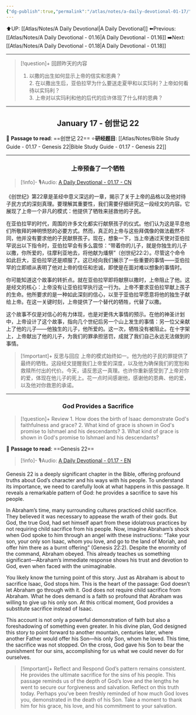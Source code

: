 ```yaml
---
{"dg-publish":true,"permalink":"/atlas/notes/a-daily-devotional-01-17/","noteIcon":""}
---
```


 ⬆️UP: [[Atlas/Notes/A Daily Devotional\|A Daily Devotional]]
⬅️Previous: [[Atlas/Notes/A Daily Devotional - 01.16\|A Daily Devotional - 01.16]]
➡️Next: [[Atlas/Notes/A Daily Devotional - 01.18\|A Daily Devotional - 01.18]]

---

> [!question]+ 回顾昨天的内容
> 1. ⁠以撒的出生如何显示上帝的信实和恩典？  
> 2.⁠ ⁠在以撒出生后，亚伯拉罕为什么要送走夏甲和以实玛利？上帝如何看待以实玛利？  
> 3.⁠ ⁠上帝对以实玛利和他的后代的应许体现了什么样的恩典？ 

---
## <center>January 17 - 创世记 22</center>

📖 **Passage to read**: ==创世记 22==
⭐**研经题目**: [[Atlas/Notes/Bible Study Guide - 01.17 - Genesis 22\|Bible Study Guide - 01.17 - Genesis 22]]

---
### <center>上帝预备了一个牺牲</center>

> [!info]- 🎙️Audio: [A Daily Devotional - 01.17 - CN]()


《创世纪》第22章是圣经中意义深远的一章，揭示了关于上帝的品格以及他对待子民方式的深刻真理。要理解其重要性，我们需要仔细研究这一段经文的内容。它展现了上帝一个非凡的模式：他提供了牺牲来拯救他的子民。

在亚伯拉罕的时代，周围的许多文化都实行献祭孩子的仪式。他们认为这是平息他们所敬拜的神明愤怒的必要方式。然而，真正的上帝与这些拜偶像的做法截然不同，他并没有要求他的子民献祭孩子。现在，想象一下，当上帝通过天使对亚伯拉罕说出以下指令时，亚伯拉罕会有多么震惊：“带着你的儿子，就是你独生的儿子以撒，你所爱的，往摩利亚地去，将他献为燔祭”（创世纪22:2）。尽管这个命令如此巨大，亚伯拉罕还是顺服了。这已经向我们展示了一些重要的事情——亚伯拉罕的立即顺从表明了他对上帝的信任和忠诚，即使是在面对难以想象的事情时。

你可能知道这个故事的转折点。就在亚伯拉罕即将献祭以撒时，上帝阻止了他。这是经文的核心：上帝没有让亚伯拉罕执行这一行为。上帝不要求亚伯拉罕献上孩子的生命。他所要求的是一种如此深刻的信心，以至于亚伯拉罕愿意将他的独生子献给上帝。在这一关键时刻，上帝提供了一个替代的牺牲，代替了以撒。

这个故事不仅是对信心的有力体现，也是对更伟大事情的预示。在他的神圣计划中，上帝设计了这个故事，指向几个世纪后另一个山上发生的事情：另一位父亲献上了他的儿子——他独生的儿子，他所爱的。这一次，牺牲没有被阻止。在十字架上，上帝献出了他的儿子，为我们的罪承担惩罚，成就了我们自己永远无法做到的事情。

> [!important]+ 反思与回应
上帝的模式始终如一。他为他的子民的罪提供了最终的牺牲。这段经文提醒我们上帝爱的深度，以及他为确保我们的宽恕和救赎所付出的代价。今天，请反思这一真理。也许你重新感受到了上帝对你的爱，体现在他儿子的死上。花一点时间感谢他，感谢他的恩典、他的爱，以及他对你救恩的承诺。




---
### <center>God Provides a Sacrifice</center>

> [!question]+ Review
> 1.⁠ ⁠How does the birth of Isaac demonstrate God's faithfulness and grace?
> 2.⁠ ⁠What kind of grace is shown in God's promise to Ishmael and his descendants?
> 3.⁠ ⁠What kind of grace is shown in God's promise to Ishmael and his descendants?

📖 **Passage to read**: ==Genesis 22==

> [!info]- 🎙️Audio: [A Daily Devotional - 01.17 - EN]()


Genesis 22 is a deeply significant chapter in the Bible, offering profound truths about God’s character and his ways with his people. To understand its importance, we need to carefully look at what happens in this passage. It reveals a remarkable pattern of God: he provides a sacrifice to save his people.

In Abraham’s time, many surrounding cultures practiced child sacrifice. They believed it was necessary to appease the wrath of their gods. But God, the true God, had set himself apart from these idolatrous practices by not requiring child sacrifice from his people. Now, imagine Abraham’s shock when God spoke to him through an angel with these instructions: “Take your son, your only son Isaac, whom you love, and go to the land of Moriah, and offer him there as a burnt offering” (Genesis 22:2). Despite the enormity of the command, Abraham obeyed. This already teaches us something significant—Abraham’s immediate response shows his trust and devotion to God, even when faced with the unimaginable.

You likely know the turning point of this story. Just as Abraham is about to sacrifice Isaac, God stops him. This is the heart of the passage: God doesn’t let Abraham go through with it. God does not require child sacrifice from Abraham. What he does demand is a faith so profound that Abraham was willing to give up his only son. At this critical moment, God provides a substitute sacrifice instead of Isaac.

This account is not only a powerful demonstration of faith but also a foreshadowing of something even greater. In his divine plan, God designed this story to point forward to another mountain, centuries later, where another Father would offer his Son—his only Son, whom he loved. This time, the sacrifice was not stopped. On the cross, God gave his Son to bear the punishment for our sins, accomplishing for us what we could never do for ourselves.

> [!important]+ Reflect and Respond
God’s pattern remains consistent. He provides the ultimate sacrifice for the sins of his people. This passage reminds us of the depth of God’s love and the lengths he went to secure our forgiveness and salvation. Reflect on this truth today. Perhaps you’ve been freshly reminded of how much God loves you, demonstrated in the death of his Son. Take a moment to thank him for his grace, his love, and his commitment to your salvation.



